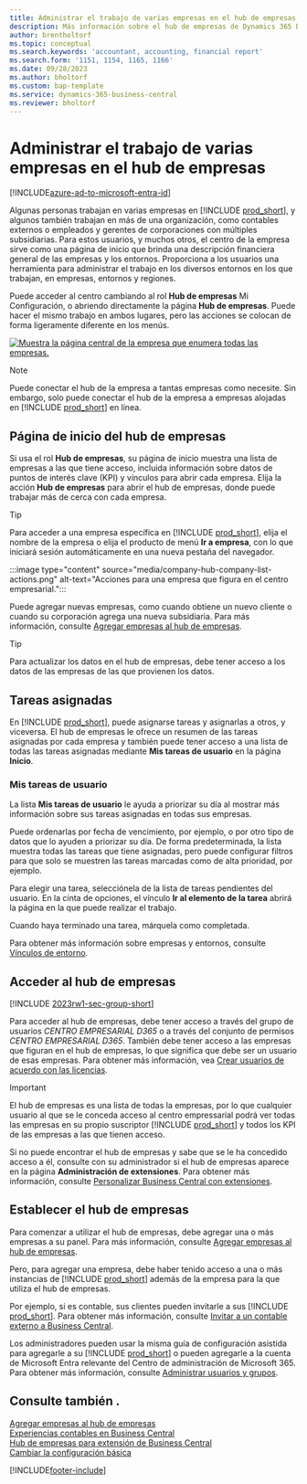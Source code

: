```yaml
---
title: Administrar el trabajo de varias empresas en el hub de empresas
description: Más información sobre el hub de empresas de Dynamics 365 Business Central que puede utilizar para gestionar su trabajo en varias empresas.
author: brentholtorf
ms.topic: conceptual
ms.search.keywords: 'accountant, accounting, financial report'
ms.search.form: '1151, 1154, 1165, 1166'
ms.date: 09/28/2023
ms.author: bholtorf
ms.custom: bap-template
ms.service: dynamics-365-business-central
ms.reviewer: bholtorf
---
```


# <a name="manage-work-across-multiple-companies-in-the-company-hub"></a>Administrar el trabajo de varias empresas en el hub de empresas

[!INCLUDE[azure-ad-to-microsoft-entra-id](~/../shared-content/shared/azure-ad-to-microsoft-entra-id.md)]

Algunas personas trabajan en varias empresas en [!INCLUDE [prod_short](includes/prod_short.md)], y algunos también trabajan en más de una organización, como contables externos o empleados y gerentes de corporaciones con múltiples subsidiarias. Para estos usuarios, y muchos otros, el centro de la empresa sirve como una página de inicio que brinda una descripción financiera general de las empresas y los entornos. Proporciona a los usuarios una herramienta para administrar el trabajo en los diversos entornos en los que trabajan, en empresas, entornos y regiones.  

Puede acceder al centro cambiando al rol **Hub de empresas** Mi Configuración, o abriendo directamente la página **Hub de empresas**. Puede hacer el mismo trabajo en ambos lugares, pero las acciones se colocan de forma ligeramente diferente en los menús.  

[![Muestra la página central de la empresa que enumera todas las empresas.](media/company-hub.png)](media/company-hub.png#lightbox)  

> [!NOTE]
> Puede conectar el hub de la empresa a tantas empresas como necesite. Sin embargo, solo puede conectar el hub de la empresa a empresas alojadas en [!INCLUDE [prod_short](includes/prod_short.md)] en línea.

## <a name="company-hub-home-page"></a>Página de inicio del hub de empresas

Si usa el rol **Hub de empresas**, su página de inicio muestra una lista de empresas a las que tiene acceso, incluida información sobre datos de puntos de interés clave (KPI) y vínculos para abrir cada empresa. <!--You can customize the dashboard to show the data points that you want to see by adding or removing columns. For example, you might want to see taxes that are due, how many open sales documents each company has, or the number of purchase invoices that are due next week. You can configure the view to suit your needs. If you have added many companies, you can use filters to sort your view.--> Elija la acción **Hub de empresas** para abrir el hub de empresas, donde puede trabajar más de cerca con cada empresa.  

> [!TIP]
> Para acceder a una empresa específica en [!INCLUDE [prod_short](includes/prod_short.md)], elija el nombre de la empresa o elija el producto de menú **Ir a empresa**, con lo que iniciará sesión automáticamente en una nueva pestaña del navegador.

:::image type="content" source="media/company-hub-company-list-actions.png" alt-text="Acciones para una empresa que figura en el centro empresarial.":::

Puede agregar nuevas empresas, como cuando obtiene un nuevo cliente o cuando su corporación agrega una nueva subsidiaria. Para más información, consulte [Agregar empresas al hub de empresas](company-hub-add-company.md).  

> [!TIP]
> Para actualizar los datos en el hub de empresas, debe tener acceso a los datos de las empresas de las que provienen los datos.

<!--## Company details

In the **Company Hub** page, you can see more information about each company by choosing the name of the company that you want to learn more about. This opens the **Company Details** pane, where you can see additional information, such as the following:  

* Cash account balances  
* Cash flow forecast  
* Overdue purchase invoices  
* Overdue sales invoices  

> [!TIP]
> You can launch predefined Excel workbooks from the **Reports** tab in the ribbon. These Excel workbooks are designed as ready-to-print key financial statements and reports, but you can also modify them to fit your needs. For more information, see [Analyzing Financial Statements in Microsoft Excel](finance-analyze-excel.md).  

Otherwise, close the details pane and continue to the next company.  -->

## <a name="assigned-tasks"></a>Tareas asignadas

En [!INCLUDE [prod_short](includes/prod_short.md)], puede asignarse tareas y asignarlas a otros, y viceversa. El hub de empresas le ofrece un resumen de las tareas asignadas por cada empresa y también puede tener acceso a una lista de todas las tareas asignadas mediante **Mis tareas de usuario** en la página **Inicio**.  

<!--In the client company, you also have cues that call out tasks assigned to you in this particular client.  -->

### <a name="my-user-tasks"></a>Mis tareas de usuario

La lista **Mis tareas de usuario** le ayuda a priorizar su día al mostrar más información sobre sus tareas asignadas en todas sus empresas.  

Puede ordenarlas por fecha de vencimiento, por ejemplo, o por otro tipo de datos que lo ayuden a priorizar su día. De forma predeterminada, la lista muestra todas las tareas que tiene asignadas, pero puede configurar filtros para que solo se muestren las tareas marcadas como de alta prioridad, por ejemplo.  

Para elegir una tarea, selecciónela de la lista de tareas pendientes del usuario. En la cinta de opciones, el vínculo **Ir al elemento de la tarea** abrirá la página en la que puede realizar el trabajo.  

Cuando haya terminado una tarea, márquela como completada.  

Para obtener más información sobre empresas y entornos, consulte [Vínculos de entorno](company-hub-add-company.md#environment-links).  

## <a name="access-the-company-hub"></a>Acceder al hub de empresas

[!INCLUDE [2023rw1-sec-group-short](includes/2023rw1-sec-group-short.md)]

Para acceder al hub de empresas, debe tener acceso a través del grupo de usuarios *CENTRO EMPRESARIAL D365* o a través del conjunto de permisos *CENTRO EMPRESARIAL D365*. También debe tener acceso a las empresas que figuran en el hub de empresas, lo que significa que debe ser un usuario de esas empresas. Para obtener más información, vea [Crear usuarios de acuerdo con las licencias](ui-how-users-permissions.md).  

> [!IMPORTANT]
> El hub de empresas es una lista de todas la empresas, por lo que cualquier usuario al que se le conceda acceso al centro empressarial podrá ver todas las empresas en su propio suscriptor [!INCLUDE [prod_short](includes/prod_short.md)] y todos los KPI de las empresas a las que tienen acceso.

Si no puede encontrar el hub de empresas y sabe que se le ha concedido acceso a él, consulte con su administrador si el hub de empresas aparece en la página **Administración de extensiones**. Para obtener más información, consulte [Personalizar Business Central con extensiones](ui-extensions.md).  

## <a name="set-up-the-company-hub"></a>Establecer el hub de empresas

Para comenzar a utilizar el hub de empresas, debe agregar una o más empresas a su panel. Para más información, consulte [Agregar empresas al hub de empresas](company-hub-add-company.md).  

Pero, para agregar una empresa, debe haber tenido acceso a una o más instancias de [!INCLUDE [prod_short](includes/prod_short.md)] además de la empresa para la que utiliza el hub de empresas.  

Por ejemplo, si es contable, sus clientes pueden invitarle a sus [!INCLUDE [prod_short](includes/prod_short.md)]. Para obtener más información, consulte [Invitar a un contable externo a Business Central](finance-accounting.md#inviteaccountant).  

Los administradores pueden usar la misma guía de configuración asistida para agregarle a su [!INCLUDE [prod_short](includes/prod_short.md)] o pueden agregarle a la cuenta de Microsoft Entra relevante del Centro de administración de Microsoft 365. Para obtener más información, consulte [Administrar usuarios y grupos](/microsoft-365/admin/add-users/?view=o365-worldwide&preserve-view=true).  

## <a name="see-also"></a>Consulte también .

[Agregar empresas al hub de empresas](company-hub-add-company.md)  
[Experiencias contables en Business Central](finance-accounting.md)  
[Hub de empresas para extensión de Business Central](ui-extensions-company-hub.md)  
[Cambiar la configuración básica](ui-change-basic-settings.md)  


[!INCLUDE[footer-include](includes/footer-banner.md)]

